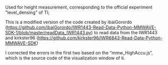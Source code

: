 Used for height measurement, corresponding to the official experiment "level_densing" of TI;

This is a modified version of the code created by ibaiGorordo (https://github.com/ibaiGorordo/IWR1443-Read-Data-Python-MMWAVE-SDK-1/blob/master/readData_IWR1443.py) to read data from the IWR1443 and kirkster96 (https://github.com/kirkster96/IWR6843-Read-Data-Python-MMWAVE-SDK) 

I corrected the errors in the first two based on the “mmw_HighAccu.js”, which is the source code of the visualization window of ti.
